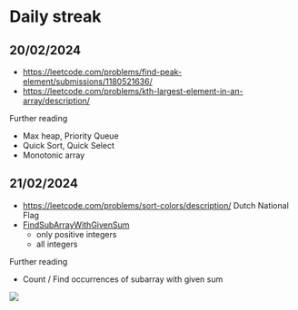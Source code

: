 ﻿# Daily streak

## 20/02/2024
- https://leetcode.com/problems/find-peak-element/submissions/1180521636/
- https://leetcode.com/problems/kth-largest-element-in-an-array/description/

Further reading
- Max heap, Priority Queue
- Quick Sort, Quick Select
- Monotonic array

## 21/02/2024
- https://leetcode.com/problems/sort-colors/description/ Dutch National Flag
- [FindSubArrayWithGivenSum](./practice/FindSubArrayWithGivenSum.cs)
  - only positive integers
  - all integers

Further reading
- Count / Find occurrences of subarray with given sum

![](./leetcode/ThreeSum.cs)